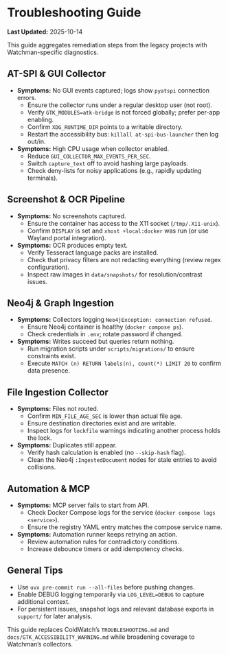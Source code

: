 # Troubleshooting Guide

**Last Updated:** 2025-10-14

This guide aggregates remediation steps from the legacy projects with Watchman-specific diagnostics.

## AT-SPI & GUI Collector

- **Symptoms:** No GUI events captured; logs show `pyatspi` connection errors.
  - Ensure the collector runs under a regular desktop user (not root).
  - Verify `GTK_MODULES=atk-bridge` is not forced globally; prefer per-app enabling.
  - Confirm `XDG_RUNTIME_DIR` points to a writable directory.
  - Restart the accessibility bus: `killall at-spi-bus-launcher` then log out/in.
- **Symptoms:** High CPU usage when collector enabled.
  - Reduce `GUI_COLLECTOR_MAX_EVENTS_PER_SEC`.
  - Switch `capture_text` off to avoid hashing large payloads.
  - Check deny-lists for noisy applications (e.g., rapidly updating terminals).

## Screenshot & OCR Pipeline

- **Symptoms:** No screenshots captured.
  - Ensure the container has access to the X11 socket (`/tmp/.X11-unix`).
  - Confirm `DISPLAY` is set and `xhost +local:docker` was run (or use Wayland portal integration).
- **Symptoms:** OCR produces empty text.
  - Verify Tesseract language packs are installed.
  - Check that privacy filters are not redacting everything (review regex configuration).
  - Inspect raw images in `data/snapshots/` for resolution/contrast issues.

## Neo4j & Graph Ingestion

- **Symptoms:** Collectors logging `Neo4jException: connection refused`.
  - Ensure Neo4j container is healthy (`docker compose ps`).
  - Check credentials in `.env`; rotate password if changed.
- **Symptoms:** Writes succeed but queries return nothing.
  - Run migration scripts under `scripts/migrations/` to ensure constraints exist.
  - Execute `MATCH (n) RETURN labels(n), count(*) LIMIT 20` to confirm data presence.

## File Ingestion Collector

- **Symptoms:** Files not routed.
  - Confirm `MIN_FILE_AGE_SEC` is lower than actual file age.
  - Ensure destination directories exist and are writable.
  - Inspect logs for `lockfile` warnings indicating another process holds the lock.
- **Symptoms:** Duplicates still appear.
  - Verify hash calculation is enabled (no `--skip-hash` flag).
  - Clean the Neo4j `:IngestedDocument` nodes for stale entries to avoid collisions.

## Automation & MCP

- **Symptoms:** MCP server fails to start from API.
  - Check Docker Compose logs for the service (`docker compose logs <service>`).
  - Ensure the registry YAML entry matches the compose service name.
- **Symptoms:** Automation runner keeps retrying an action.
  - Review automation rules for contradictory conditions.
  - Increase debounce timers or add idempotency checks.

## General Tips

- Use `uvx pre-commit run --all-files` before pushing changes.
- Enable DEBUG logging temporarily via `LOG_LEVEL=DEBUG` to capture additional context.
- For persistent issues, snapshot logs and relevant database exports in `support/` for later analysis.

This guide replaces ColdWatch’s `TROUBLESHOOTING.md` and `docs/GTK_ACCESSIBILITY_WARNING.md` while broadening coverage to Watchman’s collectors.
